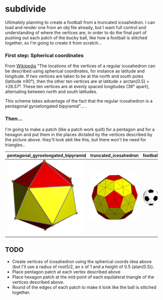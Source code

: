 # subdivide

Ultimately planning to create a football from a truncated icosahedron. I can load and render one
from an obj file already, but I want full control and understanding of where the vertices are, in
order to do the final part of pushing out each patch of the bucky ball, like how a football is
stitched together, so I'm going to create it from scratch...

### First step: Spherical coordinates

From [Wikipedia](https://en.wikipedia.org/wiki/Regular_icosahedron)
"The locations of the vertices of a regular icosahedron can be described using spherical
coordinates, for instance as latitude and longitude. If two vertices are taken to be at the north
and south poles (latitude ±90°), then the other ten vertices are at latitude ± arctan(0.5) =
±26.57°. These ten vertices are at evenly spaced longitudes (36° apart), alternating between north
and south latitudes.

This scheme takes advantage of the fact that the regular icosahedron is a pentagonal gyroelongated
bipyramid"... .


### Then...

I'm going to make a patch (like a patch work quilt) for a pentagon and for a hexagon and put them in
the places dictated by the vertices described by the picture above. they'll look abit like this, but
there won't be need for triangles..

| pentagonal_gyroelongated_bipyramid | truncated_icosahedron | football |
| ------------- | ------------- | ------------- |
| <img src="https://github.com/paulsump/subdivide/blob/32e35399d3873fb33e89ac7f58869133188cac9d/images/pentagonal_gyroelongated_bipyramid.png" width="248"> | <img src="https://github.com/paulsump/subdivide/blob/e4fc24163952fd9b314cb9e8e5e604c7b5b1a716/images/truncated_icosahedron.png" width="248"> | <img src="https://github.com/paulsump/subdivide/blob/ccc78998a5aeca553813a14d859180172eadab62/images/football.jpg" width="248"> |

## TODO

- Create vertices of icosahedron using the spherical coords idea above (but I'll use a radius of
  root5/2, an x of 1 and a height of 0.5 (atan(0.5)).
- Place pentagon patch at each vertex described above
- Place hexagon patch at the mid point of each equilateral triangle of the vertices described above.
- Round of the edges of each patch to make it look like the ball is stitched together.

